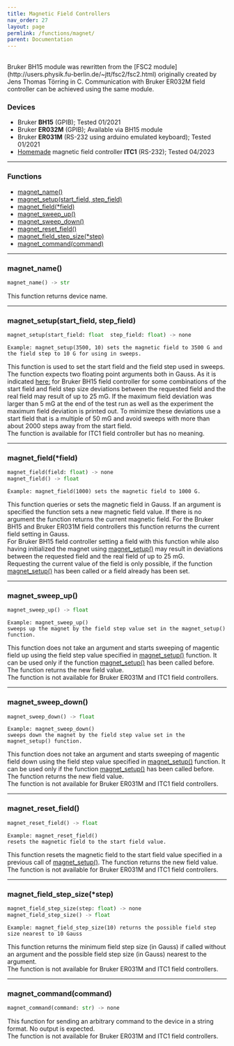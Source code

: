 ```yaml
---
title: Magnetic Field Controllers
nav_order: 27
layout: page
permlink: /functions/magnet/
parent: Documentation
---
```

<br/>
Bruker BH15 module was rewritten from the [FSC2 module](http://users.physik.fu-berlin.de/~jtt/fsc2/fsc2.html) originally created by Jens Thomas Törring in C. Communication with Bruker ER032M field controller can be achieved using the same module.

### Devices
- Bruker **BH15** (GPIB); Tested 01/2021
- Bruker **ER032M** (GPIB); Available via BH15 module
- Bruker **ER031M** (RS-232 using arduino emulated keyboard); Tested 01/2021
- [Homemade](https://patents.google.com/patent/RU2799103C1/en?oq=RU2799103C1) magnetic field controller **ITC1** (RS-232); Tested 04/2023

---

### Functions
- [magnet_name()](#magnet_name)<br/>
- [magnet_setup(start_field, step_field)](#magnet_setupstart_field-step_field)<br/>
- [magnet_field(*field)](#magnet_fieldfield)<br/>
- [magnet_sweep_up()](#magnet_sweep_up)<br/>
- [magnet_sweep_down()](#magnet_sweep_down)<br/>
- [magnet_reset_field()](#magnet_reset_field)<br/>
- [magnet_field_step_size(*step)](#magnet_field_step_sizestep)<br/>
- [magnet_command(command)](#magnet_commandcommand)<br/>

---

### magnet_name()
```python
magnet_name() -> str
```
This function returns device name.

---

### magnet_setup(start_field, step_field)
```python
magnet_setup(start_field: float  step_field: float) -> none
```
```
Example: magnet_setup(3500, 10) sets the magnetic field to 3500 G and 
the field step to 10 G for using in sweeps.
```
This function is used to set the start field and the field step used in sweeps. The function expects two floating point arguments both in Gauss.
As it is indicated [here:](http://users.physik.fu-berlin.de/~jtt/fsc2/Magnet-Functions.html#magnet_005fsweep_005fup_0028_0029) for Bruker BH15 field controller for some combinations of the start field and field step size deviations between the requested field and the real field may result of up to 25 mG. If the maximum field deviation was larger than 5 mG at the end of the test run as well as the experiment the maximum field deviation is printed out. To minimize these deviations use a start field that is a multiple of 50 mG and avoid sweeps with more than about 2000 steps away from the start field.<br/>
The function is available for ITC1 field controller but has no meaning.

---

### magnet_field(*field)
```python
magnet_field(field: float) -> none
magnet_field() -> float
```
```
Example: magnet_field(1000) sets the magnetic field to 1000 G.
```
This function queries or sets the magnetic field in Gauss. If an argument is specified the function sets a new magnetic field value. If there is no argument the function returns the current magnetic field. For the Bruker BH15 and Bruker ER031M field controllers this function returns the current field setting in Gauss.<br/>
For Bruker BH15 field controller setting a field with this function while also having initialized the magnet using [magnet_setup()](#magnet_setupstart_field-step_field) may result in deviations between the requested field and the real field of up to 25 mG.<br/>
Requesting the current value of the field is only possible, if the function [magnet_setup()](#magnet_setupstart_field-step_field) has been called or a field already has been set.<br/>

---

### magnet_sweep_up()
```python
magnet_sweep_up() -> float
```
```
Example: magnet_sweep_up() 
sweeps up the magnet by the field step value set in the magnet_setup() function.
```
This function does not take an argument and starts sweeping of magentic field up using the field step value specified in [magnet_setup()](#magnet_setupstart_field-step_field) function. It can be used only if the function [magnet_setup()](#magnet_setupstart_field-step_field) has been called before. The function returns the new field value.<br/>
The function is not available for Bruker ER031M and ITC1 field controllers.

---

### magnet_sweep_down()
```python
magnet_sweep_down() -> float
```
```
Example: magnet_sweep_down() 
sweeps down the magnet by the field step value set in the magnet_setup() function.
```
This function does not take an argument and starts sweeping of magentic field down using the field step value specified in [magnet_setup()](#magnet_setupstart_field-step_field) function. It can be used only if the function [magnet_setup()](#magnet_setupstart_field-step_field) has been called before. The function returns the new field value.<br/>
The function is not available for Bruker ER031M and ITC1 field controllers.

---

### magnet_reset_field()
```python
magnet_reset_field() -> float
```
```
Example: magnet_reset_field() 
resets the magnetic field to the start field value.
```
This function resets the magnetic field to the start field value specified in a previous call of [magnet_setup()](#magnet_setupstart_field-step_field). The function returns the new field value.<br/>
The function is not available for Bruker ER031M and ITC1 field controllers.

---

### magnet_field_step_size(*step)
```python
magnet_field_step_size(step: float) -> none
magnet_field_step_size() -> float
```
```
Example: magnet_field_step_size(10) returns the possible field step size nearest to 10 Gauss
```
This function returns the minimum field step size (in Gauss) if called without an argument and the possible field step size (in Gauss) nearest to the argument.<br/>
The function is not available for Bruker ER031M and ITC1 field controllers.

---

### magnet_command(command)
```python
magnet_command(command: str) -> none
```
This function for sending an arbitrary command to the device in a string format. No output is expected.<br/>
The function is not available for Bruker ER031M and ITC1 field controllers.
